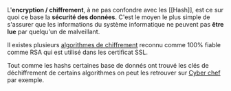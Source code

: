 L'**encryption / chiffrement**, à ne pas confondre avec les [[Hash]], est ce sur quoi ce base la **sécurité des données**. C'est le moyen le plus simple de s'assurer que les informations du système informatique ne peuvent pas **être lue** par quelqu'un de malveillant.

Il existes plusieurs [algorithmes de chiffrement](https://www.proofpoint.com/fr/threat-reference/encryption#toc-3) reconnu comme 100% fiable comme RSA qui est utilisé dans les certificat SSL.

Tout comme les hashs certaines base de donnés ont trouvé les clés de déchiffrement de certains algorithmes on peut les retrouver sur  [Cyber chef](https://gchq.github.io/CyberChef/) par exemple.